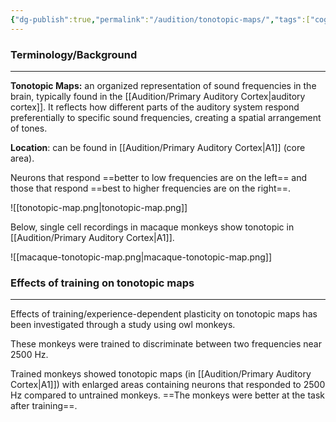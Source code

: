 ```yaml
---
{"dg-publish":true,"permalink":"/audition/tonotopic-maps/","tags":["cognitivescience","audition"]}
---
```


### **Terminology/Background**
---
**Tonotopic Maps:** an organized representation of sound frequencies in the brain, typically found in the [[Audition/Primary Auditory Cortex\|auditory cortex]]. It reflects how different parts of the auditory system respond preferentially to specific sound frequencies, creating a spatial arrangement of tones.

**Location**: can be found in [[Audition/Primary Auditory Cortex\|A1]] (core area).

Neurons that respond ==better to low frequencies are on the left== and those that respond ==best to higher frequencies are on the right==.

![[tonotopic-map.png\|tonotopic-map.png]]

Below, single cell recordings in macaque monkeys show tonotopic in [[Audition/Primary Auditory Cortex\|A1]].

![[macaque-tonotopic-map.png\|macaque-tonotopic-map.png]]

### Effects of training on tonotopic maps
---
Effects of training/experience-dependent plasticity on tonotopic maps has been investigated through a study using owl monkeys.

These monkeys were trained to discriminate between two frequencies near 2500 Hz.

Trained monkeys showed tonotopic maps (in [[Audition/Primary Auditory Cortex\|A1]]) with enlarged areas containing neurons that responded to 2500 Hz compared to untrained monkeys. ==The monkeys were better at the task after training==.